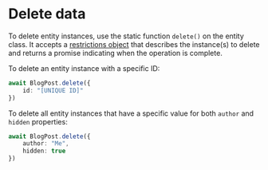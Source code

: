 # Delete data

To delete entity instances, use the static function `delete()` on the entity
class. It accepts a [restrictions object] that describes the instance(s) to
delete and returns a promise indicating when the operation is complete.

To delete an entity instance with a specific ID:

```ts
await BlogPost.delete({
    id: "[UNIQUE ID]"
})
```

To delete all entity instances that have a specific value for both `author` and
`hidden` properties:

```ts
await BlogPost.delete({
    author: "Me",
    hidden: true
})
```


[restrictions object]: ./matching-entities#restrictions
